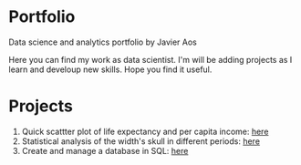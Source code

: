 # Portfolio
Data science and analytics portfolio by Javier Aos

Here you can find my work as data scientist. I'm will be adding projects as I learn and develoup new skills. Hope you find it useful.

# Projects

1. Quick scattter plot of life expectancy and per capita income: <a href="https://github.com/Javieraos/portfolio/blob/main/scatter.ipynb"> here </a>
2. Statistical analysis of the width's skull in different periods: <a href="https://github.com/Javieraos/portfolio/blob/main/Tarea_Estadistica_Javier_Aos.pdf"> here </a>
3. Create and manage a database in SQL: <a href="https://github.com/Javieraos/portfolio/blob/main/TAREA_SQL_JAVIER_AOS.sql"> here </a>
